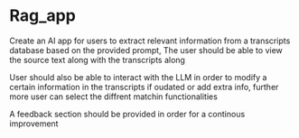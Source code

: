 # Rag_app
Create an AI app for users to extract relevant information from a transcripts database based on the provided prompt, The user should be able to view the source text along with the transcripts along

User should also be able to interact with the LLM in order to modify a certain information in the transcripts if oudated or add extra info, further more user can select the diffrent matchin functionalities 

A feedback section should be provided in order for a continous improvement

